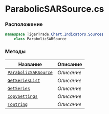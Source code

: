 
# ParabolicSARSource.cs
### Расположение
```csharp
namespace TigerTrade.Chart.Indicators.Sources  
    class ParabolicSARSource
```

### Методы
| Название | Описание |
| --- | --- |
| [`ParabolicSARSource`](./Методы/ParabolicSARSource.md) | *Описание* |
| [`GetSeriesList`](./Методы/GetSeriesList.md) | *Описание* |
| [`GetSeries`](./Методы/GetSeries.md) | *Описание* |
| [`CopySettings`](./Методы/CopySettings.md) | *Описание* |
| [`ToString`](./Методы/ToString.md) | *Описание* |
